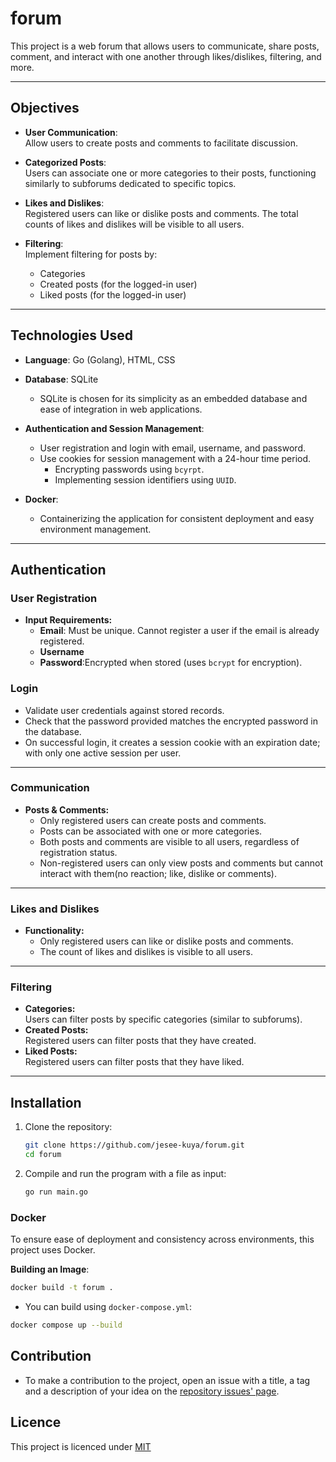 # forum

This project is a web forum that allows users to communicate, share posts, comment, and interact with one another through likes/dislikes, filtering, and more.

---
## Objectives

- **User Communication**:  
  Allow users to create posts and comments to facilitate discussion.

- **Categorized Posts**:  
  Users can associate one or more categories to their posts, functioning similarly to subforums dedicated to specific topics.

- **Likes and Dislikes**:  
  Registered users can like or dislike posts and comments. The total counts of likes and dislikes will be visible to all users.

- **Filtering**:  
  Implement filtering for posts by:
  - Categories
  - Created posts (for the logged-in user)
  - Liked posts (for the logged-in user)

---

## Technologies Used

- **Language**: Go (Golang), HTML, CSS
- **Database**: SQLite
  - SQLite is chosen for its simplicity as an embedded database and ease of integration in web applications.

- **Authentication and Session Management**:  
  - User registration and login with email, username, and password.
  - Use cookies for session management with a 24-hour time period.
    - Encrypting passwords using `bcyrpt`.
    - Implementing session identifiers using `UUID`.
- **Docker**:  
  - Containerizing the application for consistent deployment and easy environment management.

---
## Authentication

### User Registration

- **Input Requirements:**
  - **Email**: Must be unique. Cannot register a user if the email is already registered.
  - **Username**
  - **Password**:Encrypted when stored (uses `bcrypt` for encryption).

### Login

- Validate user credentials against stored records.
- Check that the password provided matches the encrypted password in the database.
- On successful login, it creates a session cookie with an expiration date; with only one active session per user.

---

### Communication

- **Posts & Comments:**
  - Only registered users can create posts and comments.
  - Posts can be associated with one or more categories.
  - Both posts and comments are visible to all users, regardless of registration status.
  - Non-registered users can only view posts and comments but cannot interact with them(no reaction; like, dislike or comments).

---

### Likes and Dislikes

- **Functionality:**
  - Only registered users can like or dislike posts and comments.
  - The count of likes and dislikes is visible to all users.

---

### Filtering
- **Categories:**  
  Users can filter posts by specific categories (similar to subforums).
- **Created Posts:**  
  Registered users can filter posts that they have created.
- **Liked Posts:**  
  Registered users can filter posts that they have liked.

---

## Installation

1. Clone the repository:

    ```bash
    git clone https://github.com/jesee-kuya/forum.git
    cd forum
    ```

2. Compile and run the program with a file as input:

   ```bash
   go run main.go
   ```


### Docker

To ensure ease of deployment and consistency across environments, this project uses Docker.


**Building an Image**:  
   ```bash
   docker build -t forum .
   ```

- You can build using `docker-compose.yml`:
```bash
docker compose up --build
```
## Contribution
- To make a contribution to the project, open an issue with a title, a tag and a description of your idea on the [repository issues' page](https://github.com/jesee-kuya/forum/issues).


## Licence
This project is licenced under [MIT](https://github.com/jesee-kuya/forum/blob/main/LICENSE)